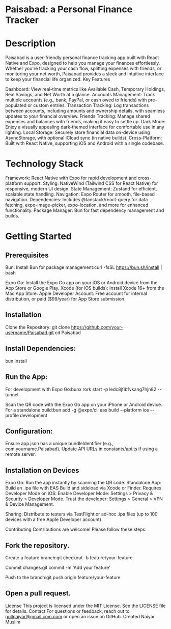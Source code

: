 # Paisabad: a Personal Finance Tracker

# Description

Paisabad is a user-friendly personal finance tracking app built with React Native and Expo, designed to help you manage your finances effortlessly. Whether you're tracking your cash flow, splitting expenses with friends, or monitoring your net worth, Paisabad provides a sleek and intuitive interface to keep your financial life organized.
Key Features

Dashboard: View real-time metrics like Available Cash, Temporary Holdings, Real Savings, and Net Worth at a glance.
Accounts Management: Track multiple accounts (e.g., bank, PayPal, or cash owed to friends) with pre-populated or custom entries.
Transaction Tracking: Log transactions between accounts, including amounts and ownership details, with seamless updates to your financial overview.
Friends Tracking: Manage shared expenses and balances with friends, making it easy to settle up.
Dark Mode: Enjoy a visually appealing dark-themed interface for comfortable use in any lighting.
Local Storage: Securely store financial data on-device using AsyncStorage, with optional iCloud sync (in native builds).
Cross-Platform: Built with React Native, supporting iOS and Android with a single codebase.

# Technology Stack

Framework: React Native with Expo for rapid development and cross-platform support.
Styling: NativeWind (Tailwind CSS for React Native) for responsive, modern UI design.
State Management: Zustand for efficient, scalable state handling.
Navigation: Expo Router for smooth, file-based navigation.
Dependencies: Includes @tanstack/react-query for data fetching, expo-image-picker, expo-location, and more for enhanced functionality.
Package Manager: Bun for fast dependency management and builds.

# Getting Started
## Prerequisites

Bun: Install Bun for package management:curl -fsSL https://bun.sh/install | bash


Expo Go: Install the Expo Go app on your iOS or Android device from the App Store or Google Play.
Xcode (for iOS builds): Install Xcode 16+ from the Mac App Store.
Apple Developer Account: Free account for internal distribution, or paid ($99/year) for App Store submission.

## Installation

Clone the Repository:
git clone https://github.com/your-username/Paisabad.git
cd Paisabad


## Install Dependencies:
bun install


## Run the App:

For development with Expo Go:bunx rork start -p ledc8jfibfvkang7hjn82 --tunnel

Scan the QR code with the Expo Go app on your iPhone or Android device.
For a standalone build:bun add -g @expo/cli
eas build --platform ios --profile development




## Configuration:

Ensure app.json has a unique bundleIdentifier (e.g., com.yourname.Paisabad).
Update API URLs in constants/api.ts if using a remote server.



## Installation on Devices

Expo Go: Run the app instantly by scanning the QR code.
Standalone App: Build an .ipa file with EAS Build and sideload via Xcode or Finder. Requires Developer Mode on iOS:
Enable Developer Mode: Settings > Privacy & Security > Developer Mode.
Trust the developer: Settings > General > VPN & Device Management.


Sharing: Distribute to testers via TestFlight or ad-hoc .ipa files (up to 100 devices with a free Apple Developer account).

Contributing
Contributions are welcome! Please follow these steps:

## Fork the repository.
Create a feature branch:git checkout -b feature/your-feature


Commit changes:git commit -m 'Add your feature'


Push to the branch:git push origin feature/your-feature


## Open a pull request.

License
This project is licensed under the MIT License. See the LICENSE file for details.
Contact
For questions or feedback, reach out to gullnaiyar@gmail.com.com or open an issue on GitHub.
Created Naiyar Muslim

